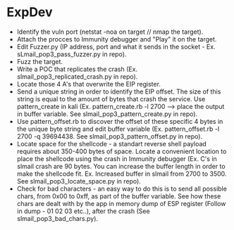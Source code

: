 # ExpDev

* Identify the vuln port (netstat -noa on target // nmap the target).
* Attach the procces to Immunity debugger and "Play" it on the target.
* Edit Fuzzer.py (IP address, port and what it sends in the socket - Ex. sLmail_pop3_pass_fuzzer.py in repo).
* Fuzz the target.
* Write a POC that replicates the crash (Ex. slmail_pop3_replicated_crash.py in repo).
* Locate those 4 A's that overwrite the EIP register.
* Send a unique string in order to identify the EIP offset. The size of this string is equal to the amount of bytes that crash the service. Use pattern_create in kali (Ex. pattern_create.rb -l 2700 --> place the output in buffer variable. See  	slmail_pop3_pattern_create.py in repo).
* Use pattern_offset.rb to discover the offset of these specific 4 bytes in the unique byte string and edit buffer variable (Ex. pattern_offset.rb -l 2700 -q 39694438. See slmail_pop3_pattern_offset.py
in repo).
* Locate space for the shellcode - a standart reverse shell payload requires about 350-400 bytes of space. Locate a convenient location to place the shellcode using the crash in Immunity debugger (Ex. C's in slmail crash are 90 bytes. You can increase the buffer length in order to make the shellcode fit. Ex. Increased buffer in slmail from 2700 to 3500. See slmail_pop3_locate_space.py in repo).
* Check for bad characters - an easy way to do this is to send all possible chars, from 0x00 to 0xff, as part of the buffer variable. See how these chars are dealt with by the app in memory dump of ESP register (Follow in dump - 01 02 03 etc..), after the crash (See slmail_pop3_bad_chars.py).
